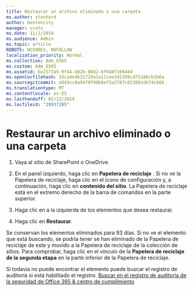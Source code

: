 ```yaml
---
title: Restaurar un archivo eliminado o una carpeta
ms.author: stevhord
author: bentoncity
manager: scotv
ms.date: 11/1/2018
ms.audience: Admin
ms.topic: article
ROBOTS: NOINDEX, NOFOLLOW
localization_priority: Normal
ms.collection: Adm_O365
ms.custom: Adm_O365
ms.assetid: ba1573a5-9f44-482b-8082-6f648f169449
ms.openlocfilehash: 33ca4e4b31729a1a11cee3d1359cd75286cb1b6a
ms.sourcegitcommit: dd43cc0a9470f98b8ef2a3787c823801d674c666
ms.translationtype: MT
ms.contentlocale: es-ES
ms.lasthandoff: 02/12/2019
ms.locfileid: "29937205"
---
```

# <a name="restore-a-deleted-file-or-folder"></a>Restaurar un archivo eliminado o una carpeta

1. Vaya al sitio de SharePoint o OneDrive.
    
2. En el panel izquierdo, haga clic en **Papelera de reciclaje** . Si no ve la Papelera de reciclaje, haga clic en el icono de configuración y, a continuación, haga clic en **contenido del sitio**. La Papelera de reciclaje está en el extremo derecho de la barra de comandos en la parte superior.
    
3. Haga clic en a la izquierda de los elementos que desea restaurar.
    
4. Haga clic en **Restaurar**.
    
Se conservan los elementos eliminados para 93 días. Si no ve el elemento que está buscando, se podría tener se han eliminado de la Papelera de reciclaje de este y movido a la Papelera de reciclaje de la colección de sitios. Para comprobar, haga clic en el vínculo de la **Papelera de reciclaje de la segunda etapa** en la parte inferior de la Papelera de reciclaje. 
  
Si todavía no puede encontrar el elemento puede buscar el registro de auditoría si está habilitado el registro. [Buscar en el registro de auditoría de la seguridad de Office 365 &amp; centro de cumplimiento](https://support.office.com/article/0d4d0f35-390b-4518-800e-0c7ec95e946c.aspx)
  

